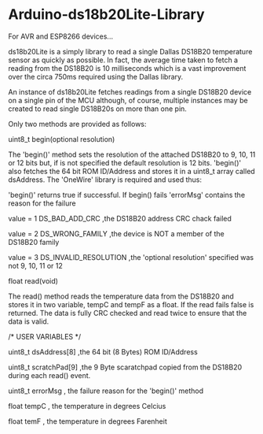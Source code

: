 # Arduino-ds18b20Lite-Library

For AVR and ESP8266 devices...

ds18b20Lite is a simply library to read a single Dallas DS18B20 temperature sensor as quickly as possible. In fact, the average time taken to fetch a reading from the DS18B20 is 10 milliseconds which is a vast improvement over the circa 750ms required using the Dallas library.

An instance of ds18b20Lite fetches readings from a single DS18B20 device on a single pin of the MCU although, of course, multiple instances may be created to read single DS18B20s on more than one pin.

Only two methods are provided as follows:

uint8_t begin(optional resolution)

The 'begin()' method sets the resolution of the attached DS18B20 to 9, 10, 11 or 12 bits but, if <optional resolution> is not specified the default resolution is 12 bits. 'begin()' also fetches the 64 bit ROM ID/Address and stores it in a uint8_t array called dsAddress. The 'OneWire' library is required and used thus:

'begin()' returns true if successful. If begin() fails 'errorMsg' contains the reason for the failure

value = 1 DS_BAD_ADD_CRC ,the DS18B20 address CRC chack failed

value = 2 DS_WRONG_FAMILY ,the device is NOT a member of the DS18B20 family

value = 3 DS_INVALID_RESOLUTION ,the 'optional resolution' specified was not 9, 10, 11 or 12

float read(void)

The read() method reads the temperature data from the DS18B20 and stores it in two variable, tempC and tempF as a float. If the read fails false is returned. The data is fully CRC checked and read twice to ensure that the data is valid.

/* USER VARIABLES */

uint8_t dsAddress[8] ,the 64 bit (8 Bytes) ROM ID/Address

uint8_t scratchPad[9] ,the 9 Byte scaratchpad copied from the DS18B20 during each read() event.

uint8_t errorMsg , the failure reason for the 'begin()' method

float tempC , the temperature in degrees Celcius

float temF ,  the temperature in degrees Farenheit
